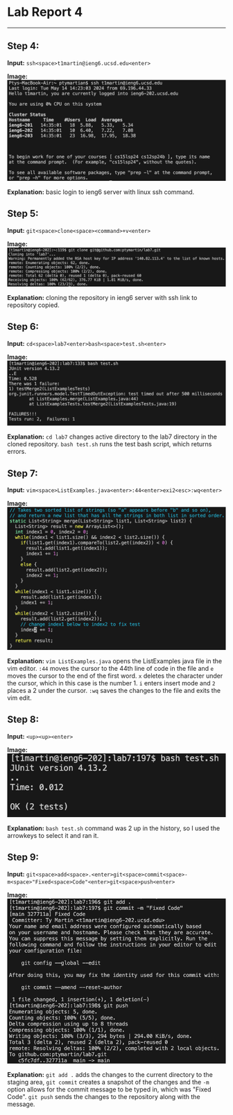 # Lab Report 4
---

## Step 4:

**Input:** `ssh<space>t1martin@ieng6.ucsd.edu<enter>`

**Image:** ![Step 4](step-4.png)

**Explanation:** basic login to ieng6 server with linux ssh command.


## Step 5:

**Input:** `git<space>clone<space><command>+v<enter>`

**Image:** ![Step 5](step-5.png)

**Explanation:** cloning the repository in ieng6 server with ssh link to repository copied.


## Step 6:

**Input:** `cd<space>lab7<enter>bash<space>test.sh<enter>`

**Image:** ![Step 6](step-6.png)

**Explanation:** `cd lab7` changes active directory to the lab7 directory in the cloned repository. `bash test.sh` runs the test bash script, which returns errors.

## Step 7:

**Input:** `vim<space>ListExamples.java<enter>:44<enter>exi2<esc>:wq<enter>`

**Image:** ![Step 7](step-7.png)

**Explanation:** `vim ListExamples.java` opens the ListExamples java file in the vim editor. `:44` moves the cursor to the 44th line of code in the file and `e` moves the cursor to the end of the first word. `x` deletes the character under the cursor, which in this case is the number 1. `i` enters insert mode and `2` places a 2 under the cursor. `:wq` saves the changes to the file and exits the vim edit.

## Step 8:

**Input:** `<up><up><enter>`

**Image:** ![Step 8](step-8.png)

**Explanation:** `bash test.sh` command was 2 up in the history, so I used the arrowkeys to select it and ran it.

## Step 9:

**Input:** `git<space>add<space>.<enter>git<space>commit<space>-m<space>"Fixed<space>Code"<enter>git<space>push<enter>`

**Image:** ![Step 9](step-9.png)

**Explanation:** `git add .` adds the changes to the current directory to the staging area, `git commit` creates a snapshot of the changes and the `-m` option allows for the commit message to be typed in, which was "Fixed Code". `git push` sends the changes to the repository along with the message.
